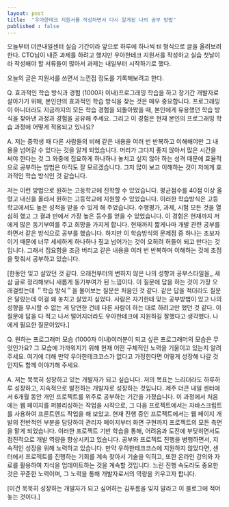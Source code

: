 ```yaml
---
layout: post
title:  "우아한테크 지원서를 작성하면서 다시 알게된 나의 공부 방법"
published : false
---
```


오늘부터 더큰내일센터 실습 기간이라 앞으로 하루에 하나씩 til 형식으로 글을 올려보려 한다.
CTO님이 내준 과제를 하려고 했지만 우아한테크 지원서를 작성하고 실습 첫날이라 작성해야 할 서류들이 많아서 과제는 내일부터 시작하기로 했다.

오늘의 글은 지원서를 쓰면서 느낀점 정도를 기록해보려고 한다.

Q. 효과적인 학습 방식과 경험 (1000자 이내)프로그래밍 학습을 하고 장기간 개발자로 살아가기 위해, 본인만의 효과적인 학습 방식을 찾는 것은 매우 중요합니다. 
   프로그래밍이 아니더라도 지금까지의 모든 학습 경험을 되돌아봤을 때, 본인에게 유용했던 학습 방식을 찾아낸 과정과 경험을 공유해 주세요. 
   그리고 이 경험은 현재 본인의 프로그래밍 학습 과정에 어떻게 적용되고 있나요?
   
A. 저는 중학생 때 다른 사람들의 비해  같은 내용을 여러 번 반복하고 이해해야만 그 내용을 넘어갈 수 있다는 것을 알게 되었습니다. 
   머리가 그다지 좋지 않아서 많은 시간을 써야 한다는 것 그 와중에 집요하게 하나하나 놓치고 싶지 않아 하는 성격 때문에 효율적으로 공부하는 방법은 아직도 잘 모르겠습니다. 
   그저 많이 보고 이해하는 것이 저에게 효과적인 학습 방식인 것 같습니다. 
   
   저는 이런 방법으로 원하는 고등학교에 진학할 수 있었습니다. 평균점수를 40점 이상 올렸고 내신을 올라서 원하는 고등학교에 지원할 수 있었습니다. 
   이러한 학습방식은 고등학교에서도 높은 성적을 받을 수 있게 해 주었습니다. 수행평가, 과제, 시험 모든 것을 열심히 했고 그 결과 반에서 가장 높은 등수를 얻을 수 있었습니다. 
   이 경험은 현재까지 저에게 많은 동기부여를 주고 희망을 가지게 합니다. 현재까지 짧게나마 개발 관련 공부를 하면서 같은 방식으로 공부를 했습니다.
   하지만 이 학습방식의 문제점 중 하나는 초보자 이기 때문에 너무 세세하게 하나하나 짚고 넘어가는 것이 오히려 허들이 되고 만다는 것입니다. 
   그래서 집요함을 조금 버리고 같은 내용을 여러 번 반복하며 이해하는 것에 초점을 맞춰서 공부하고 있습니다. 

[한동안 잊고 살았던 것 같다. 오래전부터의 변하지 않은 나의 성향과 공부스타일을,,
새삼 글로 정리해보니 새롭게 동기부여가 된 느낌이다. 이 질문에 답을 하는 것이 가장 오래걸렸는데 
＂학습 방식＂을 물어보는 질문은 처음인 것 같다. 같은 답을 적더라도 질문은 달랐는데 이걸 왜 놓치고 살았지 싶었다. 
사람은 자기한테 맞는 공부방법이 있고 나의 성향을 무시할 수 없는 게 당연한 건데 다른 사람이 하는 대로 하려고만 했던 것 같다. 
이 질문에 답을 다 적고 나서 떨어지더라도 우아한테크에 지원하길 잘했다고 생각했다. 나에게 필요한 질문이었다.]


Q. 원하는 프로그래머 모습 (1000자 이내)여러분이 되고 싶은 프로그래머의 모습은 무엇인가요? 그 모습에 가까워지기 위해 현재 어떤 구체적인 노력을 기울이고 있는지 알려주세요. 
   여기에 더해 만약 우아한테크코스가 없다고 가정한다면 어떻게 성장해 나갈 것인지도 함께 이야기해 주세요.

A. 저는 묵묵히 성장하고 있는 개발자가 되고 싶습니다. 저의 목표는 느리더라도 하루하루 성장하고, 지속적으로 발전하는 개발자로 성장하는 것입니다.
   제주 더큰 내일 센터에서 6개월 동안 개인 프로젝트를 위주로 공부하는 기간을 가졌습니다. 이 과정에서 처음에는 웹 페이지를 퍼블리싱하는 작업을 시작으로, 
   그 다음 프로젝트에서는 자바스크립트를 사용하여 프론트엔드 작업을 해 보았고. 현재 진행 중인 프로젝트에서는 웹 페이지 개발의 전반적인 부분을 담당하여 
   관리자 페이지부터 화면 구현까지 프로젝트의 모든 측면을 맡게 되었습니다. 이러한 프로젝트 기반 학습을 통해, 어려움과 도전에 부딪히면서도 점진적으로 개발 역량을 향상시키고 있습니다. 
   공부와 프로젝트 진행을 병행하면서, 지속적인 성장을 위해 노력하고 있습니다. 만약 우하한테크코스에 지원하지 않았다면, 센터에서 프로젝트를 진행하는 기회를 계속 찾아서 기술을 익히고, 
   또한 온라인 강의와 자료를 활용하여 지식을 업데이트하는 것을 계속할 것입니다. 느린 진행 속도라도 중요한 것은 꾸준한 노력이며, 그 노력을 통해 개발자로서의 역량을 키우고자 합니다.

[이건 묵묵히 성장하는 개발자가 되고 싶어하는 김푸름을 잊지 말라고 이 블로그에 적어 놓는 것이다.]
